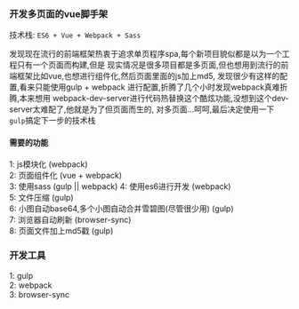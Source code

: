 ### 开发多页面的vue脚手架

技术栈: `ES6 + Vue + Webpack + Sass`

发现现在流行的前端框架热衷于追求单页程序spa,每个新项目貌似都是以为一个工程只有一个页面而构建,但是
现实情况是很多项目都是多页面,但也想用到流行的前端框架比如vue,也想进行组件化,然后页面里面的js加上md5,
发现很少有这样的配置,看来只能使用gulp + webpack 进行配置,折腾了几个小时发现webpack真难折腾,本来想用
webpack-dev-server进行代码热替换这个酷炫功能,没想到这个dev-server太难配了,他就是为了但页面而生的,
对多页面...呵呵,最后决定使用一下`gulp`搞定下一步的技术栈

#### 需要的功能

1: js模块化 (webpack)  
2: 页面组件化 (vue + webpack)  
3: 使用sass (gulp || webpack) 
4: 使用es6进行开发 (webpack)  
5: 文件压缩 (gulp)  
6: 小图自动base64,多个小图自动合并雪碧图(尽管很少用) (gulp)    
7: 浏览器自动刷新 (browser-sync)    
8: 页面文件加上md5戳 (gulp)      

### 开发工具

1: gulp    
2: webpack         
3: browser-sync 